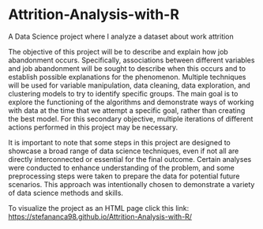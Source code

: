 # Attrition-Analysis-with-R
A Data Science project where I analyze a dataset about work attrition

The objective of this project will be to describe and explain how job abandonment occurs. Specifically, associations between different variables and job abandonment will be sought to describe when this occurs and to establish possible explanations for the phenomenon. Multiple techniques will be used for variable manipulation, data cleaning, data exploration, and clustering models to try to identify specific groups. The main goal is to explore the functioning of the algorithms and demonstrate ways of working with data at the time that we attempt a specific goal, rather than creating the best model. For this secondary objective, multiple iterations of different actions performed in this project may be necessary.

It is important to note that some steps in this project are designed to showcase a broad range of data science techniques, even if not all are directly interconnected or essential for the final outcome. Certain analyses were conducted to enhance understanding of the problem, and some preprocessing steps were taken to prepare the data for potential future scenarios. This approach was intentionally chosen to demonstrate a variety of data science methods and skills.

To visualize the project as an HTML page click this link: https://stefananca98.github.io/Attrition-Analysis-with-R/
